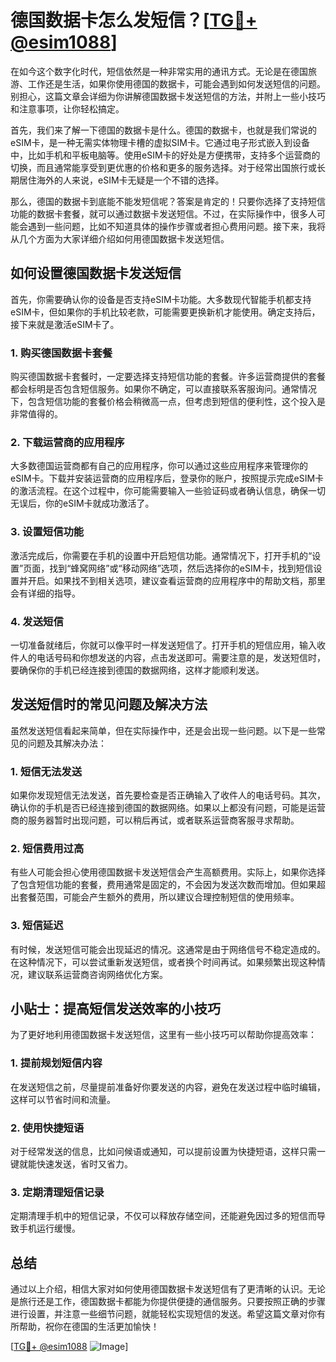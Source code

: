 # 德国数据卡怎么发短信？[[TG💪+ @esim1088](https://t.me/s/esim1088)]

在如今这个数字化时代，短信依然是一种非常实用的通讯方式。无论是在德国旅游、工作还是生活，如果你使用德国的数据卡，可能会遇到如何发送短信的问题。别担心，这篇文章会详细为你讲解德国数据卡发送短信的方法，并附上一些小技巧和注意事项，让你轻松搞定。

首先，我们来了解一下德国的数据卡是什么。德国的数据卡，也就是我们常说的eSIM卡，是一种无需实体物理卡槽的虚拟SIM卡。它通过电子形式嵌入到设备中，比如手机和平板电脑等。使用eSIM卡的好处是方便携带，支持多个运营商的切换，而且通常能享受到更优惠的价格和更多的服务选择。对于经常出国旅行或长期居住海外的人来说，eSIM卡无疑是一个不错的选择。

那么，德国的数据卡到底能不能发短信呢？答案是肯定的！只要你选择了支持短信功能的数据卡套餐，就可以通过数据卡发送短信。不过，在实际操作中，很多人可能会遇到一些问题，比如不知道具体的操作步骤或者担心费用问题。接下来，我将从几个方面为大家详细介绍如何用德国数据卡发送短信。

## 如何设置德国数据卡发送短信

首先，你需要确认你的设备是否支持eSIM卡功能。大多数现代智能手机都支持eSIM卡，但如果你的手机比较老款，可能需要更换新机才能使用。确定支持后，接下来就是激活eSIM卡了。

### 1. 购买德国数据卡套餐
购买德国数据卡套餐时，一定要选择支持短信功能的套餐。许多运营商提供的套餐都会标明是否包含短信服务。如果你不确定，可以直接联系客服询问。通常情况下，包含短信功能的套餐价格会稍微高一点，但考虑到短信的便利性，这个投入是非常值得的。

### 2. 下载运营商的应用程序
大多数德国运营商都有自己的应用程序，你可以通过这些应用程序来管理你的eSIM卡。下载并安装运营商的应用程序后，登录你的账户，按照提示完成eSIM卡的激活流程。在这个过程中，你可能需要输入一些验证码或者确认信息，确保一切无误后，你的eSIM卡就成功激活了。

### 3. 设置短信功能
激活完成后，你需要在手机的设置中开启短信功能。通常情况下，打开手机的“设置”页面，找到“蜂窝网络”或“移动网络”选项，然后选择你的eSIM卡，找到短信设置并开启。如果找不到相关选项，建议查看运营商的应用程序中的帮助文档，那里会有详细的指导。

### 4. 发送短信
一切准备就绪后，你就可以像平时一样发送短信了。打开手机的短信应用，输入收件人的电话号码和你想发送的内容，点击发送即可。需要注意的是，发送短信时，要确保你的手机已经连接到德国的数据网络，这样才能顺利发送。

## 发送短信时的常见问题及解决方法

虽然发送短信看起来简单，但在实际操作中，还是会出现一些问题。以下是一些常见的问题及其解决办法：

### 1. 短信无法发送
如果你发现短信无法发送，首先要检查是否正确输入了收件人的电话号码。其次，确认你的手机是否已经连接到德国的数据网络。如果以上都没有问题，可能是运营商的服务器暂时出现问题，可以稍后再试，或者联系运营商客服寻求帮助。

### 2. 短信费用过高
有些人可能会担心使用德国数据卡发送短信会产生高额费用。实际上，如果你选择了包含短信功能的套餐，费用通常是固定的，不会因为发送次数而增加。但如果超出套餐范围，可能会产生额外的费用，所以建议合理控制短信的使用频率。

### 3. 短信延迟
有时候，发送短信可能会出现延迟的情况。这通常是由于网络信号不稳定造成的。在这种情况下，可以尝试重新发送短信，或者换个时间再试。如果频繁出现这种情况，建议联系运营商咨询网络优化方案。

## 小贴士：提高短信发送效率的小技巧

为了更好地利用德国数据卡发送短信，这里有一些小技巧可以帮助你提高效率：

### 1. 提前规划短信内容
在发送短信之前，尽量提前准备好你要发送的内容，避免在发送过程中临时编辑，这样可以节省时间和流量。

### 2. 使用快捷短语
对于经常发送的信息，比如问候语或通知，可以提前设置为快捷短语，这样只需一键就能快速发送，省时又省力。

### 3. 定期清理短信记录
定期清理手机中的短信记录，不仅可以释放存储空间，还能避免因过多的短信而导致手机运行缓慢。

## 总结

通过以上介绍，相信大家对如何使用德国数据卡发送短信有了更清晰的认识。无论是旅行还是工作，德国数据卡都能为你提供便捷的通信服务。只要按照正确的步骤进行设置，并注意一些细节问题，就能轻松实现短信的发送。希望这篇文章对你有所帮助，祝你在德国的生活更加愉快！

[[TG💪+ @esim1088](https://t.me/s/esim1088) ![Image](https://i.postimg.cc/4NQfJmqS/Snipaste-2025-05-13-00-14-12.png)]